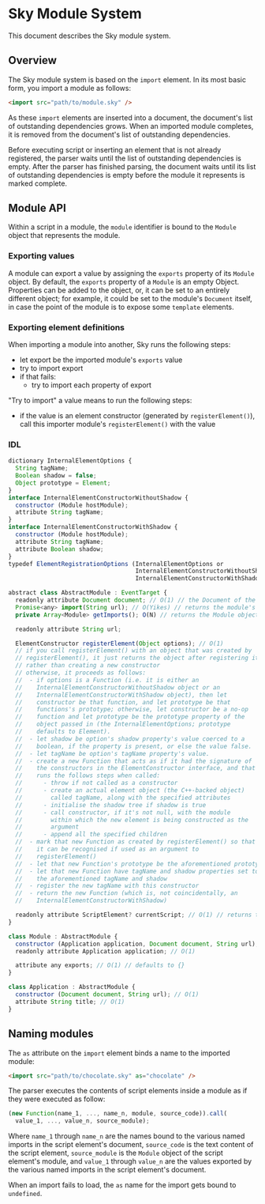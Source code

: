 Sky Module System
=================

This document describes the Sky module system.

Overview
--------

The Sky module system is based on the ``import`` element. In its
most basic form, you import a module as follows:

```html
<import src="path/to/module.sky" />
```

As these ``import`` elements are inserted into a document, the
document's list of outstanding dependencies grows. When an imported
module completes, it is removed from the document's list of
outstanding dependencies.

Before executing script or inserting an element that is not already
registered, the parser waits until the list of outstanding
dependencies is empty. After the parser has finished parsing, the
document waits until its list of outstanding dependencies is empty
before the module it represents is marked complete.


Module API
----------

Within a script in a module, the ``module`` identifier is bound to
the ``Module`` object that represents the module.

### Exporting values ###

A module can export a value by assigning the ``exports`` property of
its ``Module`` object. By default, the ``exports`` property of a
``Module`` is an empty Object. Properties can be added to the object,
or, it can be set to an entirely different object; for example, it
could be set to the module's ``Document`` itself, in case the point of
the module is to expose some ``template`` elements.

### Exporting element definitions ###

When importing a module into another, Sky runs the following steps:
 - let export be the imported module's ``exports`` value
 - try to import export
 - if that fails:
    - try to import each property of export

"Try to import" a value means to run the following steps:
 - if the value is an element constructor (generated by
   ``registerElement()``), call this importer module's
   ``registerElement()`` with the value

### IDL ###

```javascript
dictionary InternalElementOptions {
  String tagName;
  Boolean shadow = false;
  Object prototype = Element;
}
interface InternalElementConstructorWithoutShadow {
  constructor (Module hostModule);
  attribute String tagName;
}
interface InternalElementConstructorWithShadow {
  constructor (Module hostModule);
  attribute String tagName;
  attribute Boolean shadow;
}
typedef ElementRegistrationOptions (InternalElementOptions or
                                    InternalElementConstructorWithoutShadow or
                                    InternalElementConstructorWithShadow);

abstract class AbstractModule : EventTarget {
  readonly attribute Document document; // O(1) // the Document of the module or application
  Promise<any> import(String url); // O(Yikes) // returns the module's exports
  private Array<Module> getImports(); O(N) // returns the Module objects of all the imported modules

  readonly attribute String url;

  ElementConstructor registerElement(Object options); // O(1)
  // if you call registerElement() with an object that was created by
  // registerElement(), it just returns the object after registering it,
  // rather than creating a new constructor
  // otherwise, it proceeds as follows:
  //  - if options is a Function (i.e. it is either an
  //    InternalElementConstructorWithoutShadow object or an
  //    InternalElementConstructorWithShadow object), then let
  //    constructor be that function, and let prototype be that
  //    functions's prototype; otherwise, let constructor be a no-op
  //    function and let prototype be the prototype property of the
  //    object passed in (the InternalElementOptions; prototype
  //    defaults to Element).
  //  - let shadow be option's shadow property's value coerced to a
  //    boolean, if the property is present, or else the value false.
  //  - let tagName be option's tagName property's value.
  //  - create a new Function that acts as if it had the signature of
  //    the constructors in the ElementConstructor interface, and that
  //    runs the follows steps when called:
  //      - throw if not called as a constructor
  //      - create an actual element object (the C++-backed object)
  //        called tagName, along with the specified attributes
  //      - initialise the shadow tree if shadow is true
  //      - call constructor, if it's not null, with the module
  //        within which the new element is being constructed as the
  //        argument
  //      - append all the specified children
  //  - mark that new Function as created by registerElement() so that
  //    it can be recognised if used as an argument to
  //    registerElement()
  //  - let that new Function's prototype be the aforementioned prototype
  //  - let that new Function have tagName and shadow properties set to
  //    the aforementioned tagName and shadow
  //  - register the new tagName with this constructor
  //  - return the new Function (which is, not coincidentally, an
  //    InternalElementConstructorWithShadow)

  readonly attribute ScriptElement? currentScript; // O(1) // returns the <script> element currently being executed if any, and if it's in this module; else null
}

class Module : AbstractModule {
  constructor (Application application, Document document, String url); // O(1)
  readonly attribute Application application; // O(1)

  attribute any exports; // O(1) // defaults to {}
}

class Application : AbstractModule {
  constructor (Document document, String url); // O(1)
  attribute String title; // O(1)
}
```

 
Naming modules
--------------

The ``as`` attribute on the ``import`` element binds a name to the
imported module:

```html
<import src="path/to/chocolate.sky" as="chocolate" />
```

The parser executes the contents of script elements inside a module as
if they were executed as follow:

```javascript
(new Function(name_1, ..., name_n, module, source_code)).call(
  value_1, ..., value_n, source_module);
```

Where ``name_1`` through ``name_n`` are the names bound to the
various named imports in the script element's document,
``source_code`` is the text content of the script element,
``source_module`` is the ``Module`` object of the script element's
module, and ``value_1`` through ``value_n`` are the values
exported by the various named imports in the script element's
document.

When an import fails to load, the ``as`` name for the import gets
bound to ``undefined``.
